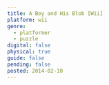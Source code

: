 ```yaml
---
title: A Boy and His Blob [Wii]
platform: wii
genre:
  - platformer
  - puzzle
digital: false
physical: true
guide: false
pending: false
posted: 2014-02-10
---
```

